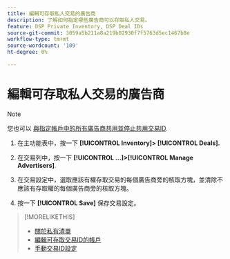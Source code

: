 ```yaml
---
title: 編輯可存取私人交易的廣告商
description: 了解如何指定哪些廣告商可以存取私人交易。
feature: DSP Private Inventory, DSP Deal IDs
source-git-commit: 3059a5b211a8a219b02930f7f5763d5ec1467b8e
workflow-type: tm+mt
source-wordcount: '109'
ht-degree: 0%

---
```


# 編輯可存取私人交易的廣告商

>[!NOTE]
>
>您也可以 [與指定帳戶中的所有廣告商共用並停止共用交易ID](deal-id-share.md).

1. 在主功能表中，按一下 **[!UICONTROL Inventory]> [!UICONTROL Deals].**

1. 在交易列中，按一下  **[!UICONTROL ...]>[!UICONTROL Manage Advertisers]**.

1. 在交易設定中，選取應該有權存取交易的每個廣告商旁的核取方塊，並清除不應該有存取權的每個廣告商旁的核取方塊。

1. 按一下 **[!UICONTROL Save]** 保存交易設定。

>[!MORELIKETHIS]
>* [關於私有清單](private-inventory-about.md)
>* [編輯可存取交易ID的帳戶](/help/dsp/inventory/deal-id-share.md)
>* [手動交易ID設定](deal-id-settings.md)

